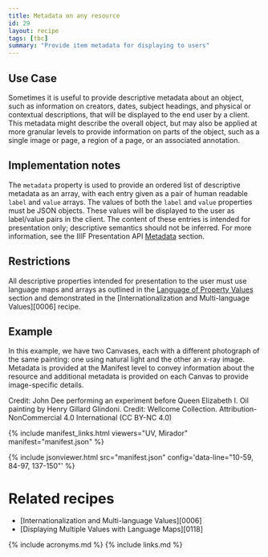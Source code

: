 ```yaml
---
title: Metadata on any resource
id: 29
layout: recipe
tags: [tbc]
summary: "Provide item metadata for displaying to users"
---
```


## Use Case

Sometimes it is useful to provide descriptive metadata about an object, such as information on creators, dates, subject headings, and physical or contextual descriptions, that will be displayed to the end user by a client. This metadata might describe the overall object, but may also be applied at more granular levels to provide information on parts of the object, such as a single image or page, a region of a page, or an associated annotation.

## Implementation notes

The `metadata` property is used to provide an ordered list of descriptive metadata as an array, with each entry given as a pair of human readable `label` and `value` arrays. The values of both the `label` and `value` properties must be JSON objects. These values will be displayed to the user as label/value pairs in the client. The content of these entries is intended for presentation only; descriptive semantics should not be inferred. For more information, see the IIIF Presentation API [Metadata](https://iiif.io/api/presentation/3.0/#metadata) section.

## Restrictions

All descriptive properties intended for presentation to the user must use language maps and arrays as outlined in the [Language of Property Values](https://iiif.io/api/presentation/3.0/#language-of-property-values) section and demonstrated in the [Internationalization and Multi-language Values][0006] recipe.

## Example

In this example, we have two Canvases, each with a different photograph of the same painting: one using natural light and the other an x-ray image. Metadata is provided at the Manifest level to convey information about the resource and additional metadata is provided on each Canvas to provide image-specific details.

Credit: John Dee performing an experiment before Queen Elizabeth I. Oil painting by Henry Gillard Glindoni. Credit: Wellcome Collection. Attribution-NonCommercial 4.0 International (CC BY-NC 4.0)

{% include manifest_links.html viewers="UV, Mirador" manifest="manifest.json" %}

{% include jsonviewer.html src="manifest.json" config='data-line="10-59, 84-97, 137-150"' %}

# Related recipes

* [Internationalization and Multi-language Values][0006]
* [Displaying Multiple Values with Language Maps][0118]

{% include acronyms.md %}
{% include links.md %}
